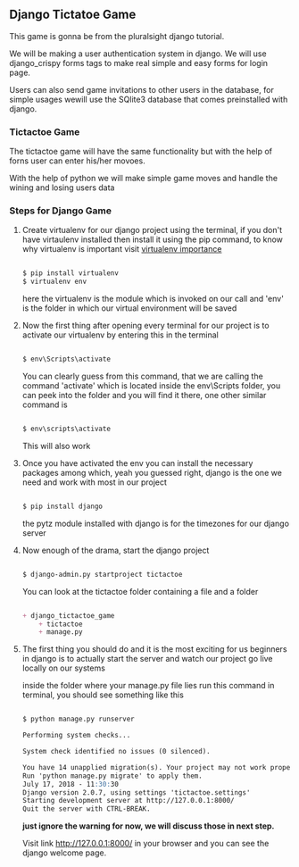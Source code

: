 ## Django Tictatoe Game

This game is gonna be from the pluralsight django tutorial.

We will be making a user authentication system in django.
We will use django_crispy forms tags to make real simple and easy forms for login page.

Users can also send game invitations to other users in the database, for simple usages wewill use the SQlite3 database that comes
preinstalled with django.

### Tictactoe Game
The tictactoe game will have the same functionality but with the help of forns user can enter his/her movoes.

With the help of python we will make simple game moves and handle the wining and losing users data

### Steps for Django Game

1. Create virtualenv for our django project using the terminal, if you don't have virtaulenv
	installed then install it using the pip command, to know why virtualenv is important visit [virtualenv importance](https://www.getfilecloud.com/blog/working-with-virtualenv-on-django-projects/)

	```markdown

	$ pip install virtualenv
	$ virtualenv env

	```

	here the virtualenv is the module which is invoked on our call and 'env' is the folder in which
	our virtual environment will be saved

2. Now the first thing after opening every terminal for our project is to activate our 
	virtualenv by entering this in the terminal

	```markdown

	$ env\Scripts\activate

	```

	You can clearly guess from this command, that we are calling the command 'activate' which is
	located inside the env\Scripts folder, you can peek into the folder and you will find it 
	there, one other similar command is 

	```markdown

	$ env\scripts\activate

	```
	
	This will also work

3. Once you have activated the env you can install the necessary packages among which, yeah you 
	guessed right, django is the one we need and work with most in our project

	```markdown

	$ pip install django

	```
	
	the pytz module installed with django is for the timezones for our django server

4. Now enough of the drama, start the django project

	```markdown

	$ django-admin.py startproject tictactoe

	```

	You can look at the tictactoe folder containing a file and a folder

	```markdown

	+ django_tictactoe_game
		+ tictactoe
		+ manage.py

	```

5. The first thing you should do and it is the most exciting for us beginners in django is to
	actually start the server and watch our project go live locally on our systems

	inside the folder where your manage.py file lies run this command in terminal, you should
	see something like this
	
	```markdown

	$ python manage.py runserver

	Performing system checks...

	System check identified no issues (0 silenced).

	You have 14 unapplied migration(s). Your project may not work properly until you apply the migrations for app(s): admin, auth, 	contenttypes, sessions.
	Run 'python manage.py migrate' to apply them.
	July 17, 2018 - 11:30:30
	Django version 2.0.7, using settings 'tictactoe.settings'
	Starting development server at http://127.0.0.1:8000/
	Quit the server with CTRL-BREAK.

	```
	
	**just ignore the warning for now, we will discuss those in next step.**
	
	Visit link http://127.0.0.1:8000/ in your browser and you can see the django welcome page.
